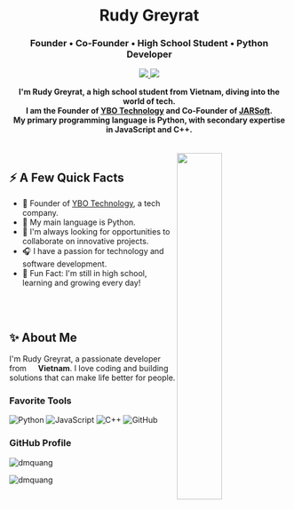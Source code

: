 <h1 align="center">Rudy Greyrat</h1>
<h3 align="center">Founder • Co-Founder • High School Student • Python Developer</h3>

<p align="center">
  <a href="https://github.com/dmquang">
    <img src="https://img.shields.io/badge/github-000000.svg?&style=for-the-badge&logo=github&logoColor=white">
  </a>  
  <a href="https://t.me/rudyy_greyrat">
    <img src="https://img.shields.io/badge/telegram-%2304A2F1.svg?&style=for-the-badge&logo=telegram&logoColor=white">
  </a>  
</p>

<div align="center">
  <strong>
    I'm Rudy Greyrat, a high school student from Vietnam, diving into the world of tech.
  </strong>
  <br>
  <strong>
    I am the Founder of <a href="https://ybo-technology.com">YBO Technology</a> and Co-Founder of <a href="https://jarsoft.com">JARSoft</a>.
  </strong>
  <br>
  <strong>
    My primary programming language is Python, with secondary expertise in JavaScript and C++.
  </strong>
</div>

<br>
<br>

<img align="right" src="https://media1.tenor.com/m/CFowpSoO7VsAAAAd/adad.gif" width="40%"/>

<h2>⚡️ A Few Quick Facts</h2>

- 🏰 Founder of <a href="https://ybo-technology.com">YBO Technology</a>, a tech company.
- 🌱 My main language is Python.
- 💞️ I'm always looking for opportunities to collaborate on innovative projects.
- 🎧 I have a passion for technology and software development.
- 🎉 Fun Fact: I'm still in high school, learning and growing every day!

<br>
<br>

<h2>✨ About Me</h2>
<p>I'm Rudy Greyrat, a passionate developer from <img src="https://cdn-icons-png.flaticon.com/512/197/197473.png" width="13"/> <b>Vietnam</b>. I love coding and building solutions that can make life better for people.</p>

<h3>Favorite Tools</h3>
<p>
  <img alt="Python" src="https://img.shields.io/badge/-Python-3776AB?style=for-the-badge&logo=Python&logoColor=white" />
  <img alt="JavaScript" src="https://img.shields.io/badge/-JavaScript-F7DF1E?style=for-the-badge&logo=JavaScript&logoColor=black" />
  <img alt="C++" src="https://img.shields.io/badge/-C++-00599C?style=for-the-badge&logo=C%2B%2B&logoColor=white" />
  <img alt="GitHub" src="https://img.shields.io/badge/-GitHub-000000?style=for-the-badge&logo=github&logoColor=white" />
</p>

<h3>GitHub Profile</h3>
<img src="https://github-readme-stats.vercel.app/api?username=dmquang&show_icons=true&count_private=true" alt="dmquang" />

<p><img src="https://komarev.com/ghpvc/?username=dmquang&label=Profile%20views&color=0e75b6&style=flat" alt="dmquang" /> </p>
